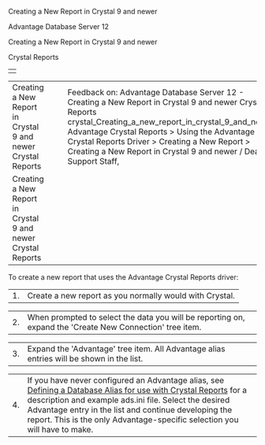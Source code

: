 Creating a New Report in Crystal 9 and newer




Advantage Database Server 12  

Creating a New Report in Crystal 9 and newer

Crystal Reports

|  |
| --- |
|  |

|  |  |  |  |  |
| --- | --- | --- | --- | --- |
| Creating a New Report in Crystal 9 and newer  Crystal Reports |  |  | Feedback on: Advantage Database Server 12 - Creating a New Report in Crystal 9 and newer Crystal Reports crystal\_Creating\_a\_new\_report\_in\_crystal\_9\_and\_newer Advantage Crystal Reports > Using the Advantage Crystal Reports Driver > Creating a New Report > Creating a New Report in Crystal 9 and newer / Dear Support Staff, |  |
| Creating a New Report in Crystal 9 and newer  Crystal Reports |  |  |  |  |

To create a new report that uses the Advantage Crystal Reports driver:

|  |  |
| --- | --- |
| 1. | Create a new report as you normally would with Crystal. |

|  |  |
| --- | --- |
| 2. | When prompted to select the data you will be reporting on, expand the 'Create New Connection' tree item. |

|  |  |
| --- | --- |
| 3. | Expand the 'Advantage' tree item. All Advantage alias entries will be shown in the list. |

|  |  |
| --- | --- |
| 4. | If you have never configured an Advantage alias, see [Defining a Database Alias for use with Crystal Reports](crystal_defining_a_database_alias_for_use_with_crystal_reports.htm) for a description and example ads.ini file. Select the desired Advantage entry in the list and continue developing the report. This is the only Advantage-specific selection you will have to make. |
